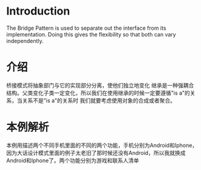 # Introduction
The Bridge Pattern is used to separate out the interface from its implementation. Doing this gives the flexibility so that both can vary independently.
# 介绍
桥接模式将抽象部门与它的实现部分分离，使他们独立地变化
继承是一种强耦合结构。父类变化子类一定变化，所以我们在使用继承的时候一定要遵循"is a"的关系，当关系不是"is a"的关系时 我们就要考虑使用对象的合成或者聚合。
# 本例解析
本例用描述两个不同手机里面的不同的两个功能，手机分别为Android和Iphone，因为大话设计模式里面的例子太老旧了那时候还没有Android，所以我就换成Android和Iphone了。两个功能分别为游戏和联系人清单


